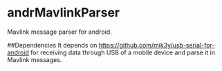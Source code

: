 # andrMavlinkParser
Mavlink message parser for android. 

##Dependencies
It depends on https://github.com/mik3y/usb-serial-for-android for receiving data through USB of a mobile device and parse it in Mavlink messages. 
